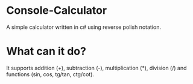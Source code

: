 # Console-Calculator
A simple calculator written in c# using reverse polish notation.

# What can it do?
It supports addition (+), subtraction (-), multiplication (*), division (/) and functions (sin, cos, tg/tan, ctg/cot).
